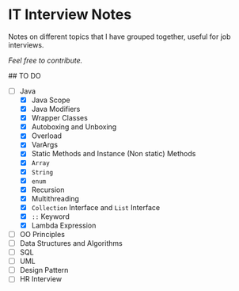 # IT Interview Notes

Notes on different topics that I have grouped together, useful for job interviews.

_Feel free to contribute._

## TO DO
- [ ] Java
  - [x] Java Scope
  - [x] Java Modifiers
  - [x] Wrapper Classes
  - [x] Autoboxing and Unboxing
  - [x] Overload
  - [x] VarArgs
  - [x] Static Methods and Instance (Non static) Methods
  - [x] `Array`
  - [x] `String`
  - [x] `enum`
  - [x] Recursion
  - [x] Multithreading
  - [x] `Collection` Interface and `List` Interface
  - [x] `::` Keyword
  - [x] Lambda Expression
- [ ] OO Principles
- [ ] Data Structures and Algorithms
- [ ] SQL
- [ ] UML
- [ ] Design Pattern
- [ ] HR Interview